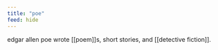 ```yaml
---
title: "poe"
feed: hide
---
```


edgar allen poe wrote [[poem]]s, short stories, and [[detective fiction]]. 